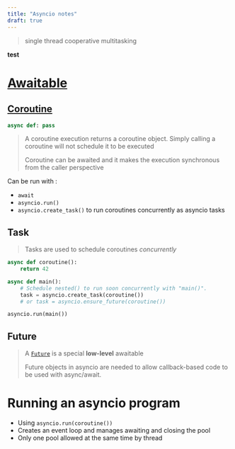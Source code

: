 ```yaml
---
title: "Asyncio notes"
draft: true
---
```


> single thread cooperative multitasking

**test**

# [Awaitable](https://docs.python.org/3/library/asyncio-task.html#awaitables)

## [Coroutine]()

```python
async def: pass
```

> A coroutine execution returns a coroutine object. Simply calling a coroutine will not schedule it to be executed
>
> Coroutine can be awaited and it makes the execution synchronous from the caller perspective

Can be run with :

- `await`
- `asyncio.run()`
- `asyncio.create_task()` to run coroutines concurrently as asyncio tasks

## Task

> Tasks are used to schedule coroutines *concurrently*

```python
async def coroutine():
    return 42

async def main():
    # Schedule nested() to run soon concurrently with "main()".
    task = asyncio.create_task(coroutine())
    # or task = asyncio.ensure_future(coroutine())

asyncio.run(main())

```

## Future

> A [`Future`](https://docs.python.org/3/library/asyncio-future.html#asyncio.Future) is a special **low-level** awaitable
>
> Future objects in asyncio are needed to allow callback-based code to be used with async/await.

# Running an asyncio program

- Using `asyncio.run(coroutine())`
- Creates an event loop and manages awaiting and closing the pool
- Only one pool allowed at the same time by thread

